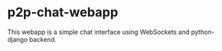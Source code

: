 # p2p-chat-webapp

This webapp is a simple chat interface using WebSockets and python-django backend.
